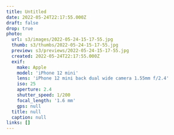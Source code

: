 ```yaml
---
title: Untitled
date: 2022-05-24T22:17:55.000Z
draft: false
drop: true
photo:
  url: s3/images/2022-05-24-15-17-55.jpg
  thumb: s3/thumbs/2022-05-24-15-17-55.jpg
  preview: s3/previews/2022-05-24-15-17-55.jpg
  created: 2022-05-24T22:17:55.000Z
  exif:
    make: Apple
    model: 'iPhone 12 mini'
    lens: 'iPhone 12 mini back dual wide camera 1.55mm f/2.4'
    iso: 25
    aperture: 2.4
    shutter_speed: 1/200
    focal_length: '1.6 mm'
    gps: null
  title: null
  caption: null
links: []
---
```

